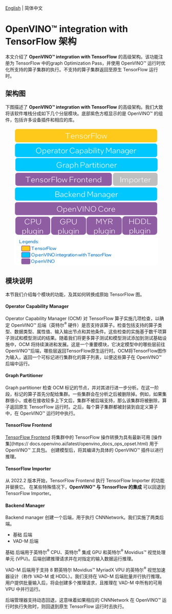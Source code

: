 [English](./ARCHITECTURE.md) | 简体中文
# **OpenVINO™ integration with TensorFlow** 架构

本文介绍了 **OpenVINO™ integration with TensorFlow** 的高级架构。该功能注册为 TensorFlow 中的graph Optimization Pass，并使用 OpenVINO™ 运行时优化所支持的算子集群的执行。不支持的算子集群返回至原生 TensorFlow 运行时。

## 架构图

下图描述了 **OpenVINO™ integration with TensorFlow** 的高级架构。我们大致将该软件堆栈分成如下几个分层模块。底部紫色方框显示的是 OpenVINO™ 的组件，包括许多设备插件和相应的库。

<p align="center">
  <img src="../images/openvino_tensorflow_architecture.png" width="450">
</p>

## 模块说明

本节我们介绍每个模块的功能，及其如何转换成原始 TensorFlow 图。

#### Operator Capability Manager

Operator Capability Manager (OCM) 对 TensorFlow 算子实施几项检查，以确定 OpenVINO™ 后端（英特尔<sup>®</sup> 硬件）是否支持该算子。检查包括支持的算子类型、数据类型、属性值、输入输出节点和其他条件。这些检查的实施基于数千项算子测试和模型测试的结果。随着我们将更多算子测试和模型测试添加到测试基础设施中，OCM 将持续演进和发展。这是一个重要模块，它决定模型中的哪些层前往 OpenVINO™后端，哪些层返回TensorFlow原生运行时。OCM将TensorFlow图作为输入，返回一个可标记进行集群化的算子列表，以便这些算子在 OpenVINO™ 后端中运行。

#### Graph Partitioner

Graph partitioner 检查 OCM 标记的节点，并对其进行进一步分析。在这一阶段，标记的算子首先分配给集群。一些集群会在分析之后被删除掉。例如，如果集群很小，或者在接收较多上下文后，集群不被后端支持，那么该集群将被删除，算子返回原生 TensorFlow 运行时。之后，每个算子集群都被封装到自定义算子中，在 OpenVINO™ 运行时中执行。

#### TensorFlow Frontend

[TensorFlow Frontend](https://github.com/openvinotoolkit/openvino/tree/master/src/frontends/tensorflow) 将集群中的 TensorFlow 操作转换为具有最新可用 [操作集](https:// docs.openvino.ai/latest/openvino_docs_ops_opset.html) 用于 OpenVINO™ 工具包。 创建模型后，将其编译为具体的 OpenVINO™ 插件以进行推理。

#### TensorFlow Importer

从 2022.2 版本开始，TensorFlow Frontend 执行 TensorFlow Importer 的功能并替换它。 在某些特殊情况下，**OpenVINO™ 与 TensorFlow 的集成** 可以回退到 TensorFlow Importer。

#### Backend Manager

Backend manager 创建一个后端，用于执行 CNNNetwork。我们实施了两类后端。

* 基础 后端
* VAD-M 后端

基础 后端用于英特尔<sup>®</sup> CPU、英特尔<sup>®</sup> 集成 GPU 和英特尔<sup>®</sup> Movidius™ 视觉处理单元 (VPU)。后端创建推理请求并在对指定的输入数据运行推理。

VAD-M 后端用于支持 8 颗英特尔 Movidius™ MyriadX VPU 的英特尔<sup>®</sup> 视觉加速器设计（称作 VAD-M 或 HDDL）。我们支持在 VAD-M 后端批量并行执行推理。用户提供批量输入后，将会创建多个推理请求，且推理在 VAD-M 中所有的可用 VPU 中并行运行。

后端管理器支持动态回退，这意味着如果相应的 CNNNetwork 在 OpenVINO™ 运行时执行失败时，则回退到原生 TensorFlow 运行时去执行。